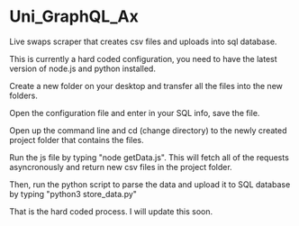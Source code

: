 # Uni_GraphQL_Ax
Live swaps scraper that creates csv files and uploads into sql database.

This is currently a hard coded configuration,
you need to have the latest version of node.js and python installed.

Create a new folder on your desktop and transfer all the files into the new folders.

Open the configuration file and enter in your SQL info, save the file.

Open up the command line and cd (change directory) to the newly created project folder that contains the files.

Run the js file by typing "node getData.js".
This will fetch all of the requests asyncronously and return new csv files in the project folder.

Then, run the python script to parse the data and upload it to SQL database by typing "python3 store_data.py"

That is the hard coded process. I will update this soon.

